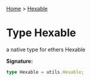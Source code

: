 [Home](../index.md) &gt; [Hexable](./hexable.md)

# Type Hexable

a native type for ethers Hexable

<b>Signature:</b>

```typescript
type Hexable = utils.Hexable;
```
